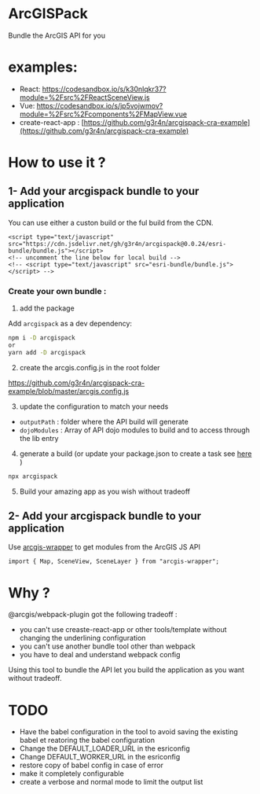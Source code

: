 # ArcGISPack

Bundle the ArcGIS API for you

# examples:
- React: https://codesandbox.io/s/k30nlqkr37?module=%2Fsrc%2FReactSceneView.js
- Vue: https://codesandbox.io/s/jp5vojwmov?module=%2Fsrc%2Fcomponents%2FMapView.vue
- create-react-app : [https://github.com/g3r4n/arcgispack-cra-example](https://github.com/g3r4n/arcgispack-cra-example)
# How to use it ?

## 1- Add your arcgispack bundle to your application

You can use either a custon build or the ful build from the CDN.

```
<script type="text/javascript" src="https://cdn.jsdelivr.net/gh/g3r4n/arcgispack@0.0.24/esri-bundle/bundle.js"></script>
<!-- uncomment the line below for local build -->
<!-- <script type="text/javascript" src="esri-bundle/bundle.js"></script> -->
```

### Create your own bundle :

1.  add the package

Add `arcgispack` as a dev dependency:

```bash
npm i -D arcgispack
or
yarn add -D arcgispack
```

2.  create the arcgis.config.js in the root folder

https://github.com/g3r4n/arcgispack-cra-example/blob/master/arcgis.config.js

3.  update the configuration to match your needs

- `outputPath` : folder where the API build will generate
- `dojoModules` : Array of API dojo modules to build and to access through the lib entry

4.  generate a build (or update your package.json to create a task see [here](https://github.com/g3r4n/arcgispack-cra-example/blob/master/package.json#L14) )

```bash
npx arcgispack
```

5.  Build your amazing app as you wish without tradeoff

## 2- Add your arcgispack bundle to your application

Use [arcgis-wrapper](https://www.npmjs.com/package/arcgis-wrapper) to get modules from the ArcGIS JS API 

```
import { Map, SceneView, SceneLayer } from "arcgis-wrapper";
```

# Why ?

@arcgis/webpack-plugin got the following tradeoff :

- you can't use creaste-react-app or other tools/template without changing the underlining configuration
- you can't use another bundle tool other than webpack
- you have to deal and understand webpack config

Using this tool to bundle the API let you build the application as you want without tradeoff.

# TODO

- Have the babel configuration in the tool to avoid saving the existing babel et reatoring the babel configuration
- Change the DEFAULT_LOADER_URL in the esriconfig
- Change DEFAULT_WORKER_URL in the esriconfig
- restore copy of babel config in case of error
- make it completely configurable
- create a verbose and normal mode to limit the output list

